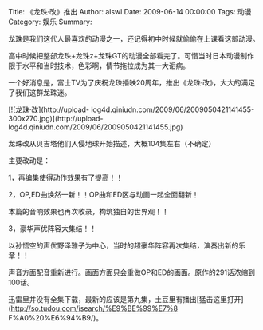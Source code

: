 Title: 《龙珠·改》推出
Author: alswl
Date: 2009-06-14 00:00:00
Tags: 动漫
Category: 娱乐
Summary: 

龙珠是我们这代人最喜欢的动漫之一，还记得初中时候就偷偷在上课看这部动漫。

高中时候把整部龙珠+龙珠z+龙珠GT的动漫全部看完了。可惜当时日本动漫制作限于水平和当时技术，色彩啊，情节拖拉成为其一大诟病。

一个好消息是，富士TV为了庆祝龙珠播映20周年，推出《龙珠·改》，大大的满足了我们这群龙珠迷。

[![龙珠·改](http://upload-
log4d.qiniudn.com/2009/06/2009050421141455-300x270.jpg)](http://upload-
log4d.qiniudn.com/2009/06/2009050421141455.jpg)

龙珠改从贝吉塔他们入侵地球开始描述，大概104集左右（不确定）

主要改动是：

1，再编集使得动作效果有了提高！！

2，OP,ED曲焕然一新！！OP曲和ED区与动画一起全面翻新！

本篇的音响效果也再次收录，构筑独自的世界观！！

3，豪华声优阵容大集结！！

以孙悟空的声优野泽雅子为中心，当时的超豪华阵容再次集结，演奏出新的乐章！！

声音方面配音重新进行。画面方面只会重做OP和ED的画面。原作的291话浓缩到100话。

迅雷里并没有全集下载，最新的应该是第九集，土豆里有播出[猛击这里打开](http://so.tudou.com/isearch/%E9%BE%99%E7%8
F%A0%20%E6%94%B9/)。

